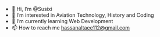 - 👋 Hi, I’m @Susixi
- 👀 I’m interested in Aviation Technology, History and Coding
- 🌱 I’m currently learning Web Development
- 📫 How to reach me hassanaltaee112@gmail.com

<!---
Susixi/Susixi is a ✨ special ✨ repository because its `README.md` (this file) appears on your GitHub profile.
You can click the Preview link to take a look at your changes.
--->
